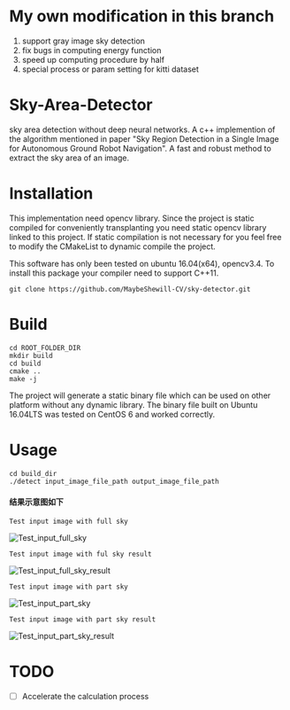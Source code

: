 # My own modification in this branch
1. support gray image sky detection
2. fix bugs in computing energy function
3. speed up computing procedure by half
4. special process or param setting for kitti dataset

# Sky-Area-Detector
sky area detection without deep neural networks.
A c++ implemention of the algorithm mentioned in paper 
"Sky Region Detection in a Single Image for Autonomous Ground
Robot Navigation". A fast and robust method to extract the 
sky area of an image.
  
# Installation
This implementation need opencv library. Since the project is 
static compiled for conveniently transplanting you need static
opencv library linked to this project. If static compilation is
not necessary for you feel free to modify the CMakeList to dynamic
compile the project.

This software has only been tested on ubuntu 16.04(x64), opencv3.4. 
To install this package your compiler need to support C++11. 

```
git clone https://github.com/MaybeShewill-CV/sky-detector.git
```

# Build

```
cd ROOT_FOLDER_DIR
mkdir build
cd build
cmake ..
make -j
```

The project will generate a static binary file which can be used
on other platform without any dynamic library. The binary file 
built on Ubuntu 16.04LTS was tested on CentOS 6 and worked 
correctly.

# Usage

```
cd build_dir
./detect input_image_file_path output_image_file_path
```

#### 结果示意图如下

`Test input image with full sky`

![Test_input_full_sky](/data/full_sky.png)

`Test input image with ful sky result`

![Test_input_full_sky_result](/data/ret_mask.jpg)

`Test input image with part sky`

![Test_input_part_sky](/data/partial_sky.png)

`Test input image with part sky result`

![Test_input_part_sky_result](/data/ret2.jpg)

# TODO
- [ ] Accelerate the calculation process
